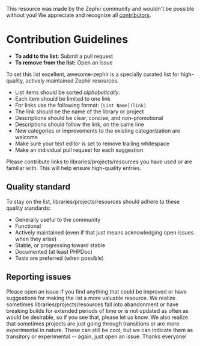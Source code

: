 This resource was made by the Zephir community and wouldn't be possible
without you! We appreciate and recognize all [contributors][contributors].

# Contribution Guidelines

- **To add to the list:** Submit a pull request
- **To remove from the list:** Open an issue

To set this list excellent, awesome-zephir is a specially curated list for
high-quality, actively maintained Zephir resources.

- List items should be sorted *alphabetically*.
- Each item should be limited to one link
- For links use the following format: `[List Name](link)`
- The link should be the name of the library or project
- Descriptions should be clear, concise, and non-promotional
- Descriptions should follow the link, on the same line
- New categories or improvements to the existing categorization are
  welcome
- Make sure your text editor is set to remove trailing whitespace
- Make an individual pull request for each suggestion

Please contribute links to libraries/projects/resources you have used or are
familiar with. This will help ensure high-quality entries.


## Quality standard

To stay on the list, libraries/projects/resources should adhere to these
quality standards:

- Generally useful to the community
- Functional
- Actively maintained (even if that just means acknowledging open issues
  when they arise)
- Stable, or progressing toward stable
- Documented (at least PHPDoc)
- Tests are preferred (when possible)


## Reporting issues

Please open an issue if you find anything that could be improved or have
suggestions for making the list a more valuable resource. We realize sometimes
libraries/projects/resources fall into abandonment or have breaking builds for
extended periods of time or is not updated as often as would be desirable, so
if you see that, please let us know. We also realize that sometimes projects are
just going through transitions or are more experimental in nature. These can
still be cool, but we can indicate them as transitory or experimental -- again,
just open an issue. Thanks everyone!

[contributors]: (https://github.com/phalcon/awesome-zephir/graphs/contributors)
